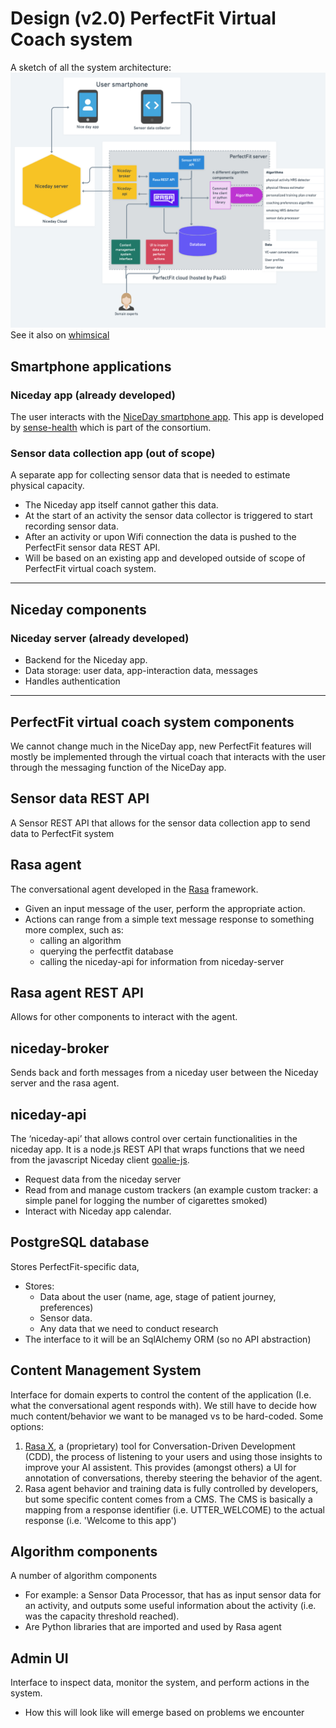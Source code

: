 # Design (v2.0) PerfectFit Virtual Coach system
A sketch of all the system architecture:
<img src = "img/design.png" width = "1000" title="Design">
See it also on [whimsical](https://whimsical.com/perfectfit-UtvRnxdP8P79humXTnjb9J)

## Smartphone applications
### Niceday app (already developed)
The user interacts with the
[NiceDay smartphone app](https://play.google.com/store/apps/details?id=nl.sense.goalie2&hl=nl&gl=US).
This app is developed by [sense-health](https://sense-health.com/) which is part of the consortium.
 
### Sensor data collection app (out of scope)
A separate app for collecting sensor data that is needed to estimate physical capacity. 
* The Niceday app itself cannot gather this data.
* At the start of an activity the sensor data collector is triggered to start recording sensor data.
* After an activity or upon Wifi connection the data is pushed to the PerfectFit sensor data REST API.
* Will be based on an existing app and developed outside of scope of PerfectFit
virtual coach system.
--- 

## Niceday components
### Niceday server (already developed)
* Backend for the Niceday app.
* Data storage: user data, app-interaction data, messages
* Handles authentication

--- 
## PerfectFit virtual coach system components
We cannot change much in the NiceDay app, new PerfectFit features will mostly be implemented 
through the virtual coach that interacts with the user through the messaging function of the 
NiceDay app. 

## Sensor data REST API
A Sensor REST API that allows for the sensor data collection app to send data to PerfectFit system

## Rasa agent
The conversational agent developed in the [Rasa](https://rasa.com/) framework.
* Given an input message of the user, perform the appropriate action.
* Actions can range from a simple text message response to something more complex, such as:
  - calling an algorithm 
  - querying the perfectfit database
  - calling the niceday-api for information from niceday-server

## Rasa agent REST API
Allows for other components to interact with the agent.

## niceday-broker
Sends back and forth messages from a niceday user between the Niceday server and the rasa agent.

## niceday-api
The ‘niceday-api’ that allows control over certain functionalities in the niceday app.
It is a node.js REST API that wraps functions that we need from the javascript Niceday client 
[goalie-js](https://github.com/senseobservationsystems/goalie-js).
* Request data from the niceday server
* Read from and manage custom trackers 
(an example custom tracker: a simple panel for logging the number of cigarettes smoked)
* Interact with Niceday app calendar.

## PostgreSQL database
Stores PerfectFit-specific data, 
* Stores:
  - Data about the user (name, age, stage of patient journey, preferences)
  - Sensor data.
  - Any data that we need to conduct research
* The interface to it will be an SqlAlchemy ORM (so no API abstraction)

## Content Management System
Interface for domain experts to control the content of the application 
(I.e. what the conversational agent responds with).
We still have to decide how much content/behavior we want to be managed vs to be hard-coded.
Some options:
1. [Rasa X](https://rasa.com/docs/rasa-x/), a (proprietary) tool for Conversation-Driven Development (CDD), 
the process of listening to your users and using those insights to improve your AI assistent.
This provides (amongst others) a UI for annotation of conversations, thereby steering the
behavior of the agent.
2. Rasa agent behavior and training data is fully controlled by developers, but some specific content comes from a CMS. 
The CMS is basically a mapping from a response identifier (i.e. UTTER_WELCOME) to the actual 
response (i.e. 'Welcome to this app')

## Algorithm components
A number of algorithm components 
* For example: a Sensor Data Processor, that has as input sensor data for an activity, 
and outputs some useful information about the activity (i.e. was the capacity threshold reached).
* Are Python libraries that are imported and used by Rasa agent

## Admin UI
Interface to inspect data, monitor the system, and perform actions in the system.
* How this will look like will emerge based on problems we encounter
